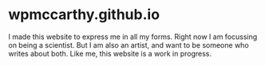 # wpmccarthy.github.io

I made this website to express me in all my forms.
Right now I am focussing on being a scientist.
But I am also an artist, and want to be someone who writes about both.
Like me, this website is a work in progress.

